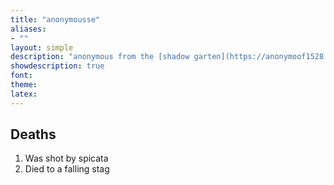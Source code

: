 ```yaml
---
title: "anonymousse"
aliases:
- ""
layout: simple
description: "anonymous from the [shadow garten](https://anonymoof1528.github.io/into-the-shadow-garten/). [mc here](https://namemc.com/profile/anonymousse135.1)"
showdescription: true
font: 
theme: 
latex: 
---
```


## Deaths

1. Was shot by spicata
2. Died to a falling stag
